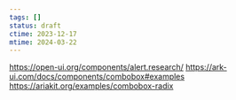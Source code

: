 ```yaml
---
tags: []
status: draft
ctime: 2023-12-17
mtime: 2024-03-22
---
```


https://open-ui.org/components/alert.research/
https://ark-ui.com/docs/components/combobox#examples
https://ariakit.org/examples/combobox-radix